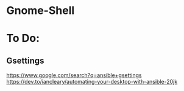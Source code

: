 # Gnome-Shell

# To Do:
## Gsettings
https://www.google.com/search?q=ansible+gsettings
https://dev.to/iancleary/automating-your-desktop-with-ansible-20jk
